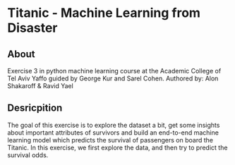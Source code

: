 # Titanic - Machine Learning from Disaster
## About
Exercise 3 in python machine learning course at the Academic College of Tel Aviv Yaffo guided by George Kur and Sarel Cohen.
Authored by: Alon Shakaroff & Ravid Yael

## Desricpition
The goal of this exercise is to explore the dataset a bit, get some insights about important attributes of survivors and build an end-to-end machine learning model which predicts the survival of passengers on board the Titanic.
In this exercise, we first explore the data, and then try to predict the survival odds.
